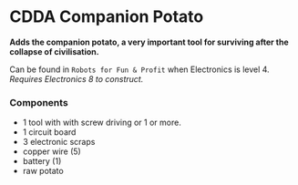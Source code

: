 # CDDA Companion Potato

**Adds the companion potato, a very important tool for surviving after the collapse of civilisation.**

Can be found in `Robots for Fun & Profit` when Electronics is level 4.  
*Requires Electronics 8 to construct.*

### Components
+ 1 tool with with screw driving or 1 or more.
+ 1 circuit board
+ 3 electronic scraps
+ copper wire (5)
+ battery (1)
+ raw potato
